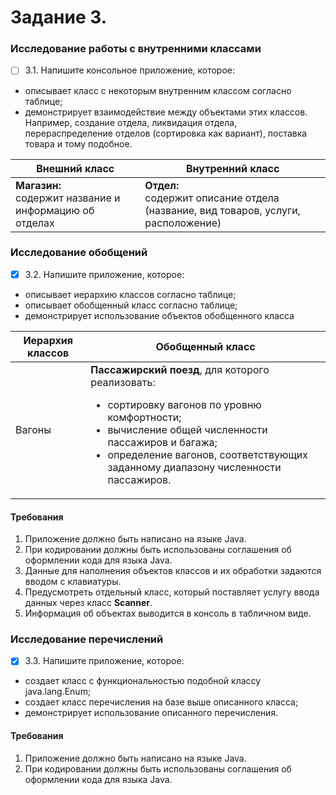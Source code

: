 # Задание 3. 
### Исследование работы с внутренними классами
- [ ] 3.1. Напишите консольное приложение, которое:
- описывает класс с некоторым внутренним классом согласно таблице;
- демонстрирует взаимодействие между объектами этих классов.
Например, создание отдела, ликвидация отдела, перераспределение
отделов (сортировка как вариант), поставка товара и тому подобное.

| Внешний класс | Внутренний класс |
| ------------- | ------------- |
| **Магазин:**<br>содержит название и информацию об отделах | **Отдел:**<br>содержит описание отдела (название, вид товаров, услуги, расположение) |

### Исследование обобщений
- [x] 3.2. Напишите приложение, которое:
- описывает иерархию классов согласно таблице;
- описывает обобщенный класс согласно таблице;
- демонстрирует использование объектов обобщенного класса

| Иерархия классов  | Обобщенный класс |
| ------------- | ------------- |
| Вагоны  | **Пассажирский поезд**, для которого реализовать: <ul><li>сортировку вагонов по уровню комфортности;</li><li>вычисление общей численности пассажиров и багажа;</li><li>определение вагонов, соответствующих заданному диапазону численности пассажиров.</li></ul> |

#### Требования
1. Приложение должно быть написано на языке Java.
2. При кодировании должны быть использованы соглашения об
оформлении кода для языка Java.
3. Данные для наполнения объектов классов и их обработки задаются
вводом с клавиатуры.
4. Предусмотреть отдельный класс, который поставляет услугу ввода
данных через класс **Scanner**.
5. Информация об объектах выводится в консоль в табличном виде.

### Исследование перечислений
- [x] 3.3. Напишите приложение, которое:
- создает класс с функциональностью подобной классу java.lang.Enum;
- создает класс перечисления на базе выше описанного класса;
- демонстрирует использование описанного перечисления.

#### Требования
1. Приложение должно быть написано на языке Java.
2. При кодировании должны быть использованы соглашения об
оформлении кода для языка Java.
